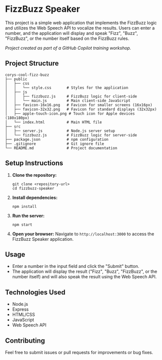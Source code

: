 # FizzBuzz Speaker

This project is a simple web application that implements the FizzBuzz logic and utilizes the Web Speech API to vocalize the results. Users can enter a number, and the application will display and speak "Fizz", "Buzz", "FizzBuzz", or the number itself based on the FizzBuzz rules.

_Project created as part of a GitHub Copilot training workshop._

## Project Structure

```
corys-cool-fizz-buzz
├── public
│   ├── css
│   │   └── style.css       # Styles for the application
│   ├── js
│   │   ├── fizzbuzz.js     # FizzBuzz logic for client-side
│   │   └── main.js         # Main client-side JavaScript
│   ├── favicon-16x16.png   # Favicon for smaller screens (16x16px)
│   ├── favicon-32x32.png   # Favicon for standard displays (32x32px)
│   ├── apple-touch-icon.png # Touch icon for Apple devices (180x180px)
│   └── index.html          # Main HTML file
├── src
│   ├── server.js           # Node.js server setup
│   └── fizzbuzz.js         # FizzBuzz logic for server-side
├── package.json            # npm configuration
├── .gitignore              # Git ignore file
└── README.md               # Project documentation
```

## Setup Instructions

1. **Clone the repository:**
   ```
   git clone <repository-url>
   cd fizzbuzz-speaker
   ```

2. **Install dependencies:**
   ```
   npm install
   ```

3. **Run the server:**
   ```
   npm start
   ```

4. **Open your browser:**
   Navigate to `http://localhost:3000` to access the FizzBuzz Speaker application.

## Usage

- Enter a number in the input field and click the "Submit" button.
- The application will display the result ("Fizz", "Buzz", "FizzBuzz", or the number itself) and will also speak the result using the Web Speech API.

## Technologies Used

- Node.js
- Express
- HTML/CSS
- JavaScript
- Web Speech API

## Contributing

Feel free to submit issues or pull requests for improvements or bug fixes.